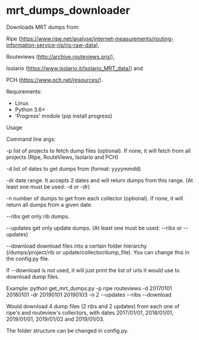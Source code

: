 # mrt_dumps_downloader

Downloads MRT dumps from: 

Ripe (https://www.ripe.net/analyse/internet-measurements/routing-information-service-ris/ris-raw-data), 

Routeviews (http://archive.routeviews.org/), 

Isolario (https://www.isolario.it/Isolario_MRT_data/) and 

PCH (https://www.pch.net/resources/).

Requirements:
 - Linux
 - Python 3.6+
 - 'Progress' module (pip install progress)
 
 Usage
 
 Command line args:
 
 -p list of projects to fetch dump files (optional). If none, it will fetch from all projects (Ripe, RouteViews, Isolario and PCH)
 
 -d list of dates to get dumps from (format: yyyymmdd)
 
 -dr date range. It accepts 2 dates and will return dumps from this range. (At least one must be used: -d or -dr)
 
 -n number of dumps to get from each collector (optional). If none, it will return all dumps from a given date.
 
 --ribs get only rib dumps.
 
 --updates get only update dumps. (At least one must be used: --ribs or --updates)
 
 --download download files into a certain folder hierarchy (/dumps/project/rib or update/collector/dump_file). You can change this in the config.py file.
 
 If --download is not used, it will just print the list of urls it would use to download dump files.
 
 Example:
 python get_mrt_dumps.py -p ripe routeviews -d 20170101 20180101 -dr 20190101 20190103 -n 2 --updates --ribs --download
 
 Would download 4 dump files (2 ribs and 2 updates) from each one of ripe's and routeview's collectors, with dates 2017/01/01, 2018/01/01, 2019/01/01, 2019/01/02 and 2019/01/03.
 
 The folder structure can be changed in config.py.

